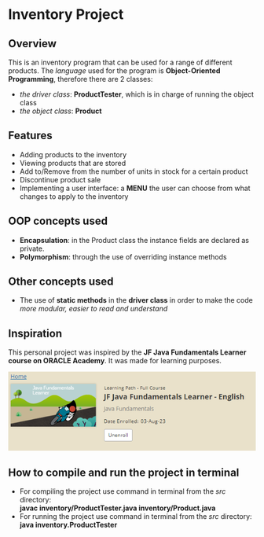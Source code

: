 <h1>Inventory Project</h1>
<h2>Overview</h2>
<p>This is an inventory program that can be used for a range of different products.
The <em>language</em> used for the program is <strong>Object-Oriented Programming</strong>, therefore
there are 2 classes:</p>
<ul> 
<li><em>the driver class</em>: <strong>ProductTester</strong>, which is in charge of running the object class</li> 
<li><em>the object class</em>: <strong>Product</strong></li>
</ul>
<h2>Features</h2>
<ul>
<li>Adding products to the inventory</li>
<li>Viewing products that are stored</li>
<li>Add to/Remove from the number of units in stock for a certain product</li>
<li>Discontinue product sale</li>
<li>Implementing a user interface: a <strong>MENU</strong> the user can choose from what changes to apply to the inventory</li>
</ul>
<h2>OOP concepts used</h2>
<ul>
<li><strong>Encapsulation</strong>: in the Product class the instance fields are declared as private.</li>
<li><strong>Polymorphism</strong>: through the use of overriding instance methods</li>
</ul>
<h2>Other concepts used</h2>
<ul>
<li>The use of <strong>static methods</strong> in the <strong>driver class</strong> in order to make the code <em>more modular, easier to read and understand</em></li>
</ul>
<h2>Inspiration</h2>
<p>This personal project was inspired by the <strong>JF Java Fundamentals Learner course on ORACLE Academy</strong>. It was made for learning purposes.</p>
<p><img alt="Source Material" title="Java Fundamentals" src="Java_Fundamentals.png"/></p>
<h2>How to compile and run the project in terminal</h2>
<ul>
<li>For compiling the project use command in terminal from the <em>src</em> directory:<br> <strong>javac inventory/ProductTester.java inventory/Product.java</strong></li>
<li>For running the project use command in terminal from the <em>src</em> directory:<br> <strong>java inventory.ProductTester</strong></li>
</ul>